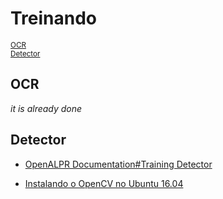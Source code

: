 # Treinando

<sub>[OCR](#ocr)</sub><br>
<sub>[Detector](#detector)</sub><br>

## OCR
_it is  already done_

## Detector
* [OpenALPR Documentation#Training Detector](http://doc.openalpr.com/opensource.html#training-the-detector)

* [Instalando o OpenCV no Ubuntu 16.04](https://www.pyimagesearch.com/2016/10/24/ubuntu-16-04-how-to-install-opencv/)



<!--stackedit_data:
eyJoaXN0b3J5IjpbLTIxMjMyODY1NTcsLTEyNjY1ODMyMjYsLT
E2MzUyNTc1MzMsLTcwODY4NDQzMV19
-->
